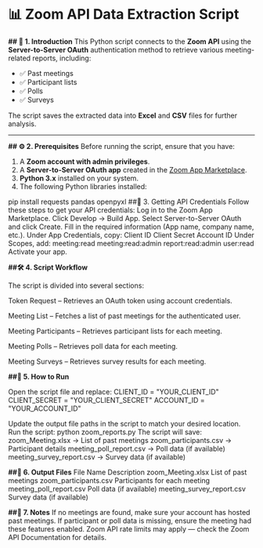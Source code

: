 # 📊 Zoom API Data Extraction Script

**## 📌 1. Introduction**
This Python script connects to the **Zoom API** using the **Server-to-Server OAuth** authentication method to retrieve various meeting-related reports, including:

- ✅ Past meetings  
- ✅ Participant lists  
- ✅ Polls  
- ✅ Surveys  

The script saves the extracted data into **Excel** and **CSV** files for further analysis.

---

**## ⚙️ 2. Prerequisites**
Before running the script, ensure that you have:

1. A **Zoom account with admin privileges**.
2. A **Server-to-Server OAuth app** created in the [Zoom App Marketplace](https://marketplace.zoom.us/).
3. **Python 3.x** installed on your system.
4. The following Python libraries installed:

pip install requests pandas openpyxl
##🔑 3. Getting API Credentials
Follow these steps to get your API credentials:
Log in to the Zoom App Marketplace.
Click Develop → Build App.
Select Server-to-Server OAuth and click Create.
Fill in the required information (App name, company name, etc.).
Under App Credentials, copy:
Client ID
Client Secret
Account ID
Under Scopes, add:
meeting:read
meeting:read:admin
report:read:admin
user:read
Activate your app.

**##🛠 4. Script Workflow**

The script is divided into several sections:

Token Request – Retrieves an OAuth token using account credentials.

Meeting List – Fetches a list of past meetings for the authenticated user.

Meeting Participants – Retrieves participant lists for each meeting.

Meeting Polls – Retrieves poll data for each meeting.

Meeting Surveys – Retrieves survey results for each meeting.

**##🚀 5. How to Run**

Open the script file and replace:
CLIENT_ID = "YOUR_CLIENT_ID"
CLIENT_SECRET = "YOUR_CLIENT_SECRET"
ACCOUNT_ID = "YOUR_ACCOUNT_ID"

Update the output file paths in the script to match your desired location.
Run the script:
python zoom_reports.py
The script will save:
zoom_Meeting.xlsx → List of past meetings
zoom_participants.csv → Participant details
meeting_poll_report.csv → Poll data (if available)
meeting_survey_report.csv → Survey data (if available)

**##📂 6. Output Files**
File Name	Description
zoom_Meeting.xlsx	List of past meetings
zoom_participants.csv	Participants for each meeting
meeting_poll_report.csv	Poll data (if available)
meeting_survey_report.csv	Survey data (if available)

**##📝 7. Notes**
If no meetings are found, make sure your account has hosted past meetings.
If participant or poll data is missing, ensure the meeting had these features enabled.
Zoom API rate limits may apply — check the Zoom API Documentation for details.
